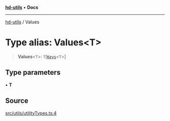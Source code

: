 [**hd-utils**](../README.md) • **Docs**

***

[hd-utils](../globals.md) / Values

# Type alias: Values\<T\>

> **Values**\<`T`\>: `T`\[[`Keys`](Keys.md)\<`T`\>\]

## Type parameters

• **T**

## Source

[src/utils/utilityTypes.ts:4](https://github.com/AhmadHddad/h-utils/blob/5c76ff5de068cee019fc632d9da2e395721bb48f/src/utils/utilityTypes.ts#L4)
